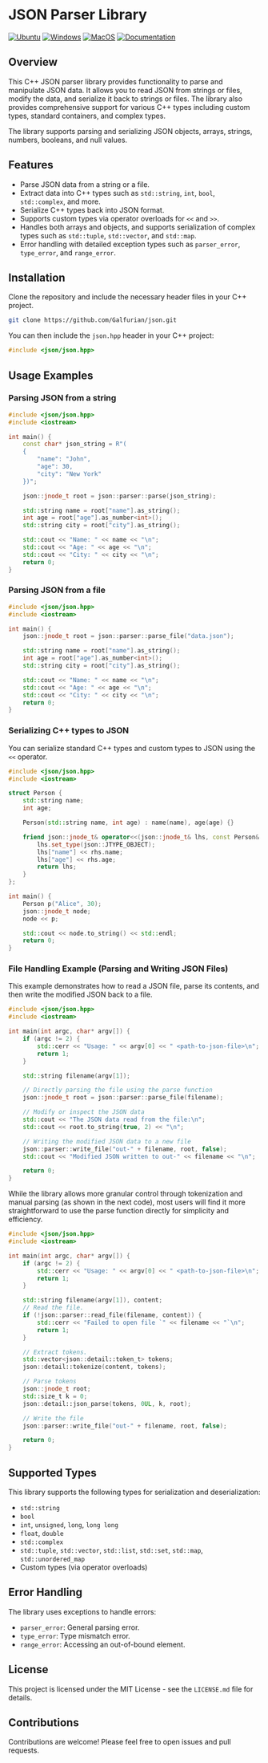 # JSON Parser Library

[![Ubuntu](https://github.com/Galfurian/json/actions/workflows/ubuntu.yml/badge.svg)](https://github.com/Galfurian/json/actions/workflows/ubuntu.yml)
[![Windows](https://github.com/Galfurian/json/actions/workflows/windows.yml/badge.svg)](https://github.com/Galfurian/json/actions/workflows/windows.yml)
[![MacOS](https://github.com/Galfurian/json/actions/workflows/macos.yml/badge.svg)](https://github.com/Galfurian/json/actions/workflows/macos.yml)
[![Documentation](https://github.com/Galfurian/json/actions/workflows/documentation.yml/badge.svg)](https://github.com/Galfurian/json/actions/workflows/documentation.yml)

## Overview

This C++ JSON parser library provides functionality to parse and manipulate JSON data. It allows you to read JSON from strings or files, modify the data, and serialize it back to strings or files. The library also provides comprehensive support for various C++ types including custom types, standard containers, and complex types.

The library supports parsing and serializing JSON objects, arrays, strings, numbers, booleans, and null values.

## Features

- Parse JSON data from a string or a file.
- Extract data into C++ types such as `std::string`, `int`, `bool`, `std::complex`, and more.
- Serialize C++ types back into JSON format.
- Supports custom types via operator overloads for `<<` and `>>`.
- Handles both arrays and objects, and supports serialization of complex types such as `std::tuple`, `std::vector`, and `std::map`.
- Error handling with detailed exception types such as `parser_error`, `type_error`, and `range_error`.

## Installation

Clone the repository and include the necessary header files in your C++ project.

```bash
git clone https://github.com/Galfurian/json.git
```

You can then include the `json.hpp` header in your C++ project:

```c++
#include <json/json.hpp>
```

## Usage Examples

### Parsing JSON from a string

```c++
#include <json/json.hpp>
#include <iostream>

int main() {
    const char* json_string = R"(
    {
        "name": "John",
        "age": 30,
        "city": "New York"
    })";

    json::jnode_t root = json::parser::parse(json_string);

    std::string name = root["name"].as_string();
    int age = root["age"].as_number<int>();
    std::string city = root["city"].as_string();

    std::cout << "Name: " << name << "\n";
    std::cout << "Age: " << age << "\n";
    std::cout << "City: " << city << "\n";
    return 0;
}
```

### Parsing JSON from a file

```c++
#include <json/json.hpp>
#include <iostream>

int main() {
    json::jnode_t root = json::parser::parse_file("data.json");

    std::string name = root["name"].as_string();
    int age = root["age"].as_number<int>();
    std::string city = root["city"].as_string();

    std::cout << "Name: " << name << "\n";
    std::cout << "Age: " << age << "\n";
    std::cout << "City: " << city << "\n";
    return 0;
}
```

### Serializing C++ types to JSON

You can serialize standard C++ types and custom types to JSON using the `<<` operator.

```c++
#include <json/json.hpp>
#include <iostream>

struct Person {
    std::string name;
    int age;

    Person(std::string name, int age) : name(name), age(age) {}

    friend json::jnode_t& operator<<(json::jnode_t& lhs, const Person& rhs) {
        lhs.set_type(json::JTYPE_OBJECT);
        lhs["name"] << rhs.name;
        lhs["age"] << rhs.age;
        return lhs;
    }
};

int main() {
    Person p("Alice", 30);
    json::jnode_t node;
    node << p;

    std::cout << node.to_string() << std::endl;
    return 0;
}
```

### File Handling Example (Parsing and Writing JSON Files)

This example demonstrates how to read a JSON file, parse its contents, and then
write the modified JSON back to a file.

```c++
#include <json/json.hpp>
#include <iostream>

int main(int argc, char* argv[]) {
    if (argc != 2) {
        std::cerr << "Usage: " << argv[0] << " <path-to-json-file>\n";
        return 1;
    }

    std::string filename(argv[1]);

    // Directly parsing the file using the parse function
    json::jnode_t root = json::parser::parse_file(filename);

    // Modify or inspect the JSON data
    std::cout << "The JSON data read from the file:\n";
    std::cout << root.to_string(true, 2) << "\n";

    // Writing the modified JSON data to a new file
    json::parser::write_file("out-" + filename, root, false);
    std::cout << "Modified JSON written to out-" << filename << "\n";

    return 0;
}
```

While the library allows more granular control through tokenization and manual
parsing (as shown in the next code), most users will find it more
straightforward to use the parse function directly for simplicity and
efficiency.

```c++
#include <json/json.hpp>
#include <iostream>

int main(int argc, char* argv[]) {
    if (argc != 2) {
        std::cerr << "Usage: " << argv[0] << " <path-to-json-file>\n";
        return 1;
    }

    std::string filename(argv[1]), content;
    // Read the file.
    if (!json::parser::read_file(filename, content)) {
        std::cerr << "Failed to open file `" << filename << "`\n";
        return 1;
    }

    // Extract tokens.
    std::vector<json::detail::token_t> tokens;
    json::detail::tokenize(content, tokens);

    // Parse tokens
    json::jnode_t root;
    std::size_t k = 0;
    json::detail::json_parse(tokens, 0UL, k, root);

    // Write the file
    json::parser::write_file("out-" + filename, root, false);

    return 0;
}
```

## Supported Types

This library supports the following types for serialization and deserialization:

- `std::string`
- `bool`
- `int`, `unsigned`, `long`, `long long`
- `float`, `double`
- `std::complex`
- `std::tuple`, `std::vector`, `std::list`, `std::set`, `std::map`, `std::unordered_map`
- Custom types (via operator overloads)

## Error Handling

The library uses exceptions to handle errors:

- `parser_error`: General parsing error.
- `type_error`: Type mismatch error.
- `range_error`: Accessing an out-of-bound element.

## License

This project is licensed under the MIT License - see the `LICENSE.md` file for details.

## Contributions

Contributions are welcome! Please feel free to open issues and pull requests.
